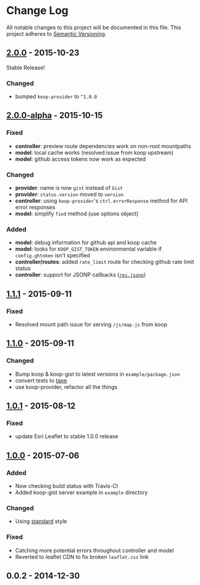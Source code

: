 # Change Log
All notable changes to this project will be documented in this file.
This project adheres to [Semantic Versioning](http://semver.org/).

## [2.0.0] - 2015-10-23

Stable Release!

### Changed
* bumped `koop-provider` to `^1.0.0`

## [2.0.0-alpha] - 2015-10-15

### Fixed
* **controller**: preview route dependencies work on non-root mountpaths
* **model**: local cache works (resolved issue from koop upstream)
* **model**: github access tokens now work as expected

### Changed
* **provider**: name is now `gist` instead of `Gist`
* **provider**: `status.version` moved to `version`
* **controller**: using `koop-provider`'s `ctrl.errorResponse` method for API error responses
* **model**: simplify `find` method (use options object)

### Added
* **model**: debug information for github api and koop cache
* **model**: looks for `KOOP_GIST_TOKEN` environmental variable if `config.ghtoken` isn't specified
* **controller/routes**: added `rate_limit` route for checking github rate limit status
* **controller**: support for JSONP callbacks ([`res.jsonp`](http://expressjs.com/api.html#res.jsonp))

## [1.1.1] - 2015-09-11

### Fixed
* Resolved mount path issue for serving `/js/map.js` from koop

## [1.1.0] - 2015-09-11

### Changed
* Bump koop & koop-gist to latest versions in `example/package.json`
* convert tests to [tape](https://github.com/substack/tape)
* use koop-provider, refactor all the things

## [1.0.1] - 2015-08-12

### Fixed
* update Esri Leaflet to stable 1.0.0 release

## [1.0.0] - 2015-07-06

### Added
* Now checking build status with Travis-CI
* Added koop-gist server example in `example` directory

### Changed
* Using [standard](https://github.com/feross/standard) style

### Fixed
* Catching more potential errors throughout controller and model
* Reverted to leaflet CDN to fix broken `leaflet.css` link

## 0.0.2 - 2014-12-30

[2.0.0]: https://github.com/koopjs/koop-gist/compare/v2.0.0-alpha...v2.0.0
[2.0.0-alpha]: https://github.com/koopjs/koop-gist/compare/v1.1.1...v2.0.0-alpha
[1.1.1]: https://github.com/koopjs/koop-gist/compare/v1.1.0...v1.1.1
[1.1.0]: https://github.com/koopjs/koop-gist/compare/v1.0.1...v1.1.0
[1.0.1]: https://github.com/koopjs/koop-gist/compare/v1.0.0...v1.0.1
[1.0.0]: https://github.com/koopjs/koop-gist/compare/v0.0.2...v1.0.0
